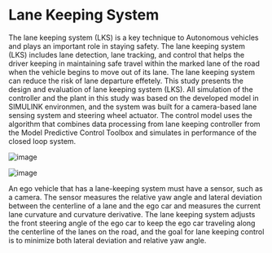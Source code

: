 # Lane Keeping System
The lane keeping system (LKS) is a key technique to Autonomous vehicles and plays an important role in staying safety. The lane keeping system (LKS) includes lane detection, lane tracking, and control that helps the driver keeping in maintaining safe travel within the marked lane of the road when the vehicle begins to move out of its lane. The lane keeping system can reduce the risk of lane departure effetely. This study presents the design and evaluation of lane keeping system (LKS). All simulation of the controller and the plant in this study was based on the developed model in SIMULINK environmen, and the system was built for a camera-based lane sensing system and steering wheel actuator. The control model uses the algorithm that combines data processing from lane keeping controller from the Model Predictive Control Toolbox and simulates in performance of the closed loop system.

![image](https://user-images.githubusercontent.com/85567441/123125171-dd5eac80-d47a-11eb-9981-6b9a6b8c41ab.png)


![image](https://user-images.githubusercontent.com/85567441/123124841-9a043e00-d47a-11eb-8fcd-84b2348a55b2.png)


An ego vehicle that has a lane-keeping system must have a sensor, such as a camera. The sensor measures the relative yaw angle and lateral deviation between the centerline of a lane and the ego car and measures the current lane curvature and curvature derivative. The lane keeping system adjusts the front steering angle of the ego car to keep the ego car traveling along the centerline of the lanes on the road, and the goal for lane keeping control is to minimize both lateral deviation and relative yaw angle.

